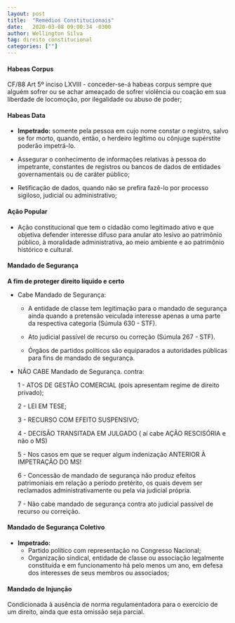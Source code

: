 ```yaml
---
layout: post
title:  "Remédios Constitucionais"
date:   2020-03-08 09:00:34 -0300
author: Wellington Silva
tag: direito constitucional
categories: [""]
---
```


#### Habeas Corpus

CF/88 Art 5º inciso LXVIII - conceder-se-á habeas corpus sempre que alguém sofrer ou se achar ameaçado de sofrer violência ou coação em sua liberdade de locomoção, por ilegalidade ou abuso de poder;

#### Habeas Data
* **Impetrado:** somente pela pessoa em cujo nome constar o registro, salvo se for morto, quando, então, o herdeiro legítimo ou cônjuge supérstite poderão impetrá-lo.

* Assegurar o conhecimento de informações relativas à pessoa do impetrante, constantes de registros ou bancos de dados de entidades governamentais ou de caráter público;

* Retificação de dados, quando não se prefira fazê-lo por processo sigiloso, judicial ou administrativo;   

#### Ação Popular

* Ação constitucional que tem o cidadão como legitimado ativo e que objetiva defender interesse difuso para anular ato lesivo ao patrimônio público, à moralidade administrativa, ao meio ambiente e ao patrimônio histórico e cultural. 

#### Mandado de Segurança

**A fim de proteger direito líquido e certo**

* Cabe Mandado de Segurança:

    * A entidade de classe tem legitimação para o mandado de segurança ainda quando a pretensão veiculada interesse apenas a uma parte da respectiva categoria (Súmula 630 - STF).

    * Ato judicial passível de recurso ou correção (Súmula 267 - STF).

    * Órgãos de partidos políticos são equiparados a autoridades públicas para fins de mandado de segurança.

* NÃO CABE Mandado de Segurança. contra:

    1 - ATOS DE GESTÃO COMERCIAL (pois apresentam regime de direito privado);

    2 - LEI EM TESE;

    3 - RECURSO COM EFEITO SUSPENSIVO;

    4 - DECISÃO TRANSITADA EM JULGADO ( aí cabe AÇÃO RESCISÓRIA e não o MS)

    5 - Nos casos em que se requer algum indenização ANTERIOR À IMPETRAÇÃO DO MS!

    6 - Concessão de mandado de segurança não produz efeitos patrimoniais em relação a período pretérito, os quais devem ser reclamados administrativamente ou pela via judicial própria.

    7 - Não cabe mandado de segurança contra ato judicial passível de recurso ou correição.

####  Mandado de Segurança Coletivo 

* **Impetrado:**
    * Partido político com representação no Congresso Nacional;
    * Organização sindical, entidade de classe ou associação legalmente constituída e em funcionamento há pelo menos um ano, em defesa dos interesses de seus membros ou associados;

####  Mandado de Injunção
Condicionada à ausência de norma regulamentadora para o exercício de um direito, ainda que esta omissão seja parcial.